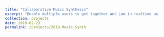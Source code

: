```yaml
---
title: "Collaborative Music Synthesis"
excerpt: "Enable multiple users to get together and jam in realtime using laptop webcams as instrumental interfaces ([code](https://github.com/idea-lab/group-synth))."
collection: projects 
date: 2019-02-23
permalink: /projects/2019-Music-Synth
---
```

